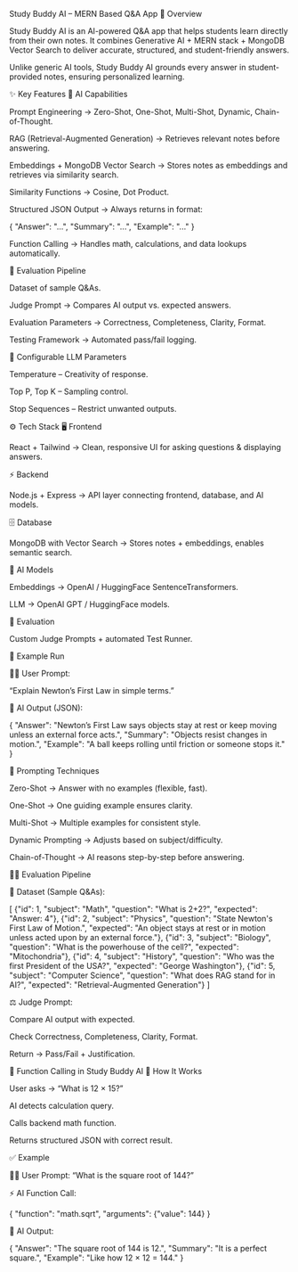 Study Buddy AI – MERN Based Q&A App
🚀 Overview

Study Buddy AI is an AI-powered Q&A app that helps students learn directly from their own notes.
It combines Generative AI + MERN stack + MongoDB Vector Search to deliver accurate, structured, and student-friendly answers.

Unlike generic AI tools, Study Buddy AI grounds every answer in student-provided notes, ensuring personalized learning.

✨ Key Features
🔹 AI Capabilities

Prompt Engineering → Zero-Shot, One-Shot, Multi-Shot, Dynamic, Chain-of-Thought.

RAG (Retrieval-Augmented Generation) → Retrieves relevant notes before answering.

Embeddings + MongoDB Vector Search → Stores notes as embeddings and retrieves via similarity search.

Similarity Functions → Cosine, Dot Product.

Structured JSON Output → Always returns in format:

{ "Answer": "...", "Summary": "...", "Example": "..." }


Function Calling → Handles math, calculations, and data lookups automatically.

🔹 Evaluation Pipeline

Dataset of sample Q&As.

Judge Prompt → Compares AI output vs. expected answers.

Evaluation Parameters → Correctness, Completeness, Clarity, Format.

Testing Framework → Automated pass/fail logging.

🔹 Configurable LLM Parameters

Temperature – Creativity of response.

Top P, Top K – Sampling control.

Stop Sequences – Restrict unwanted outputs.

⚙️ Tech Stack
🖥️ Frontend

React + Tailwind → Clean, responsive UI for asking questions & displaying answers.

⚡ Backend

Node.js + Express → API layer connecting frontend, database, and AI models.

🗄️ Database

MongoDB with Vector Search → Stores notes + embeddings, enables semantic search.

🤖 AI Models

Embeddings → OpenAI / HuggingFace SentenceTransformers.

LLM → OpenAI GPT / HuggingFace models.

🧪 Evaluation

Custom Judge Prompts + automated Test Runner.

🧪 Example Run

👩‍🎓 User Prompt:

“Explain Newton’s First Law in simple terms.”

📘 AI Output (JSON):

{
  "Answer": "Newton’s First Law says objects stay at rest or keep moving unless an external force acts.",
  "Summary": "Objects resist changes in motion.",
  "Example": "A ball keeps rolling until friction or someone stops it."
}

🎯 Prompting Techniques

Zero-Shot → Answer with no examples (flexible, fast).

One-Shot → One guiding example ensures clarity.

Multi-Shot → Multiple examples for consistent style.

Dynamic Prompting → Adjusts based on subject/difficulty.

Chain-of-Thought → AI reasons step-by-step before answering.

🧑‍⚖️ Evaluation Pipeline

📂 Dataset (Sample Q&As):

[
  {"id": 1, "subject": "Math", "question": "What is 2+2?", "expected": "Answer: 4"},
  {"id": 2, "subject": "Physics", "question": "State Newton's First Law of Motion.", "expected": "An object stays at rest or in motion unless acted upon by an external force."},
  {"id": 3, "subject": "Biology", "question": "What is the powerhouse of the cell?", "expected": "Mitochondria"},
  {"id": 4, "subject": "History", "question": "Who was the first President of the USA?", "expected": "George Washington"},
  {"id": 5, "subject": "Computer Science", "question": "What does RAG stand for in AI?", "expected": "Retrieval-Augmented Generation"}
]


⚖️ Judge Prompt:

Compare AI output with expected.

Check Correctness, Completeness, Clarity, Format.

Return → Pass/Fail + Justification.

🔢 Function Calling in Study Buddy AI
📌 How It Works

User asks → “What is 12 × 15?”

AI detects calculation query.

Calls backend math function.

Returns structured JSON with correct result.

✅ Example

👩‍🎓 User Prompt: “What is the square root of 144?”

⚡ AI Function Call:

{ "function": "math.sqrt", "arguments": {"value": 144} }


📘 AI Output:

{
  "Answer": "The square root of 144 is 12.",
  "Summary": "It is a perfect square.",
  "Example": "Like how 12 × 12 = 144."
}
